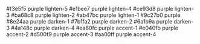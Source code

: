 #f3e5f5 purple lighten-5
#e1bee7 purple lighten-4
#ce93d8 purple lighten-3
#ba68c8 purple lighten-2
#ab47bc purple lighten-1
#9c27b0 purple
#8e24aa purple darken-1
#7b1fa2 purple darken-2
#6a1b9a purple darken-3
#4a148c purple darken-4
#ea80fc purple accent-1
#e040fb purple accent-2
#d500f9 purple accent-3
#aa00ff purple accent-4
